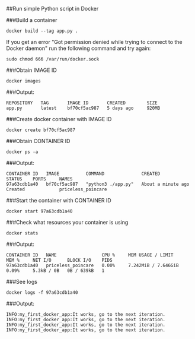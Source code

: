 ##Run simple Python script in Docker

###Build a container
```shell
docker build --tag app.py . 
```
If you get an error "Got permission denied while trying to connect to the Docker daemon" run the following command and try again:
```shell
sudo chmod 666 /var/run/docker.sock
```

###Obtain IMAGE ID
```shell
docker images
```

###Output:

```
REPOSITORY   TAG       IMAGE ID       CREATED        SIZE
app.py       latest    bf70cf5ac987   5 days ago     920MB
```

###Create docker container with IMAGE ID

```shell
docker create bf70cf5ac987
```

###Obtain CONTAINER ID

```shell
docker ps -a
```

###Output:

```
CONTAINER ID   IMAGE          COMMAND              CREATED              STATUS    PORTS     NAMES
97a63cdb1a40   bf70cf5ac987   "python3 ./app.py"   About a minute ago   Created             priceless_poincare
```

###Start the container with CONTAINER ID

```shell
docker start 97a63cdb1a40
```

###Check what resources your container is using

```shell
docker stats
```

###Output:

```
CONTAINER ID   NAME                 CPU %     MEM USAGE / LIMIT     MEM %     NET I/O      BLOCK I/O    PIDS
97a63cdb1a40   priceless_poincare   0.00%     7.242MiB / 7.646GiB   0.09%     5.3kB / 0B   0B / 639kB   1
```

###See logs

```shell
docker logs -f 97a63cdb1a40
```

###Output:

```
INFO:my_first_docker_app:It works, go to the next iteration.
INFO:my_first_docker_app:It works, go to the next iteration.
INFO:my_first_docker_app:It works, go to the next iteration.
INFO:my_first_docker_app:It works, go to the next iteration.
```
